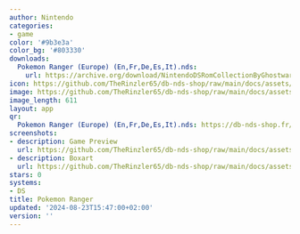 ```yaml
---
author: Nintendo
categories:
- game
color: '#9b3e3a'
color_bg: '#803330'
downloads:
  Pokemon Ranger (Europe) (En,Fr,De,Es,It).nds:
    url: https://archive.org/download/NintendoDSRomCollectionByGhostware/Pokemon%20Ranger%20%28Europe%29%20%28En%2CFr%2CDe%2CEs%2CIt%29.nds
icon: https://github.com/TheRinzler65/db-nds-shop/raw/main/docs/assets/images/icons/pokemonranger.png
image: https://github.com/TheRinzler65/db-nds-shop/raw/main/docs/assets/images/icons/pokemonranger.png
image_length: 611
layout: app
qr:
  Pokemon Ranger (Europe) (En,Fr,De,Es,It).nds: https://db-nds-shop.fr/assets/images/qr/pokemon-ranger-europe-enfrdeesit-nds.png
screenshots:
- description: Game Preview
  url: https://github.com/TheRinzler65/db-nds-shop/raw/main/docs/assets/images/screenshots/pokemonranger/pokemonranger.png
- description: Boxart
  url: https://github.com/TheRinzler65/db-nds-shop/raw/main/docs/assets/images/boxart/Pokemon%20Ranger%20(Europe)%20(En%2CFr%2CDe%2CEs%2CIt).png
stars: 0
systems:
- DS
title: Pokemon Ranger
updated: '2024-08-23T15:47:00+02:00'
version: ''
---
```

